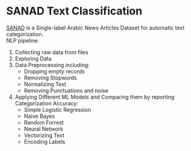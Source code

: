 # SANAD Text Classification
[SANAD](https://www.kaggle.com/datasets/haithemhermessi/sanad-dataset) is a Single-label Arabic News Articles Dataset for automatic text categorization.\
NLP pipeline:
1. Collecting raw data from files
2. Exploring Data
3. Data Preprocessing including:
    - Dropping empty records
    - Removing Stopwords
    - Normalizing Text
    - Removing Punctuations and noise
4. Applying Different ML Models and Comparing them by reporting Categorization Accuracy:
    - Simple Logistic Regression
    - Naive Bayes
    - Random Forrest
    - Neural Network
    - Vectorizing Text
    - Encoding Labels
    
